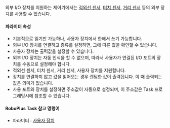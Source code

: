 
외부 I/O 장치를 지원하는 제어기에서는 [적외선 센서], [터치 센서], [거리 센서] 등의 외부 장치를 사용할 수 있습니다.

#### 파라미터 속성

- 기본적으로 읽기만 가능하나, 사용자 장치에서 한해서 쓰기 가능합니다.
- 외부 I/O 장치를 연결하고 종류를 설정하면, 그에 따른 값을 확인할 수 있습니다.
- 사용자 장치는 출력값을 설정할 수 있습니다.
- 외부 I/O 장치는 자동 인식을 할 수 없으며, 따라서 사용자가 연결된 I/O 포트의 장치를 수동으로 설정해야 합니다.
- 적외선 센서, 터치 센서, 거리 센서, 사용자 장치를 지원합니다.
- 장치를 연결하지 않고 값을 읽어오는 경우 랜덤한 값이 출력됩니다. 이 때 출력되는 값은 의미가 없습니다.
- 사용 포트와 장치를 설정하면 주소값이 자동으로 설정되며, 이 주소값은 Task 프로그래밍시에 참조할 수 있습니다.

#### RoboPlus Task 참고 명령어

- 파라미터 : [사용자 장치]

[사용자 장치]: /docs/en/software/rplus1/task/programming_02/#사용자-장치
[적외선 센서]: /docs/kr/parts/sensor/irss-10/
[터치 센서]: /docs/kr/parts/sensor/ts-10/
[거리 센서]: /docs/kr/parts/sensor/dms-80/
